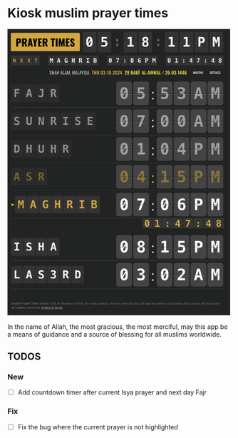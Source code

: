 # Kiosk muslim prayer times

<img src="screenshot.png" alt="Screenshot of the application" width="500"/>

In the name of Allah, the most gracious, the most merciful, may this app be a means of guidance and a source of blessing for all muslims worldwide.
## TODOS

### New
- [ ] Add countdown timer after current Isya prayer and next day Fajr

### Fix
- [ ] Fix the bug where the current prayer is not highlighted
